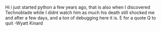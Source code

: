 Hi i just started python a few years ago, that is also when I discovered Technoblade while I didnt watch him as much his death still shocked me and after a few days,   and a ton of debugging here it is.
E for a quote
Q to quit
-Wyatt Kinard
